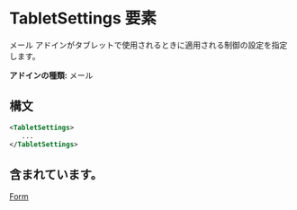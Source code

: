 # <a name="tabletsettings-element"></a>TabletSettings 要素

メール アドインがタブレットで使用されるときに適用される制御の設定を指定します。

**アドインの種類:** メール

## <a name="syntax"></a>構文

```XML
<TabletSettings>
   ...
</TabletSettings>
```

## <a name="contained-in"></a>含まれています。

[Form](form.md)

